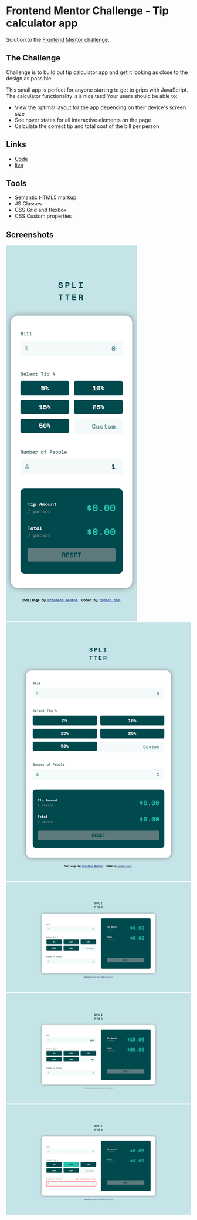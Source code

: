 # Frontend Mentor Challenge - Tip calculator app

Solution to the [Frontend Mentor challenge](https://www.frontendmentor.io/challenges/tip-calculator-app-ugJNGbJUX).

## The Challenge

Challenge is to build out tip calculator app and get it looking as close to the design as possible.

This small app is perfect for anyone starting to get to grips with JavaScript. The calculator functionality is a nice test! Your users should be able to:

- View the optimal layout for the app depending on their device's screen size
- See hover states for all interactive elements on the page
- Calculate the correct tip and total cost of the bill per person

## Links

- [Code](https://github.com/brankobozo/interactive-rating-component)
- [live](https://brankobozo.github.io/interactive-rating-component/)

## Tools

- Semantic HTML5 markup
- JS Classes
- CSS Grid and flexbox
- CSS Custom properties

## Screenshots

![picture alt](images/screenshots/mobile.png "Tip calculator app mobile screenshot")
![picture alt](images/screenshots/tablet.png "Tip calculator app tablet screenshot")
![picture alt](images/screenshots/desktop.png "Tip calculator app desktop screenshot")
![picture alt](images/screenshots/desktop-active.png "Tip calculator app desktop active state screenshot")
![picture alt](images/screenshots/desktop-error.png "Tip calculator app desktop error state screenshot")

